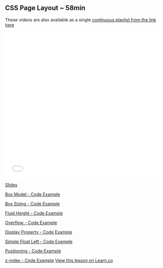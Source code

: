 

## CSS Page Layout ~ 58min

These videos are also available as a single [continuous playlist from the link here](https://www.youtube.com/watch?v=tBSxuNfgRHc&list=PLj148bJp5wixpaK_XI-LXIPF6BxQ5Ycyx)

<iframe width="100%" height="480" src="//www.youtube.com/embed/tBSxuNfgRHc?list=PLj148bJp5wixpaK_XI-LXIPF6BxQ5Ycyx" frameborder="0" allowfullscreen></iframe>

[Slides](https://docs.google.com/presentation/d/1UTUWDczUiDZ6byuhyHv0L3zJXQjdlnZheZXhRVLOL3Q/edit?usp=sharing)

[Box Model - Code Example](http://jsfiddle.net/flatiron_school/jtFgz/)

[Box Sizing - Code Example](http://jsfiddle.net/flatiron_school/99Tgm/)

[Fluid Height - Code Example](http://jsfiddle.net/flatiron_school/zDBf3/)

[Overflow - Code Example](http://jsfiddle.net/flatiron_school/sFfw5/)

[Display Property - Code Example](http://jsfiddle.net/flatiron_school/352A6/1/)

[Simple Float Left - Code Example](http://jsfiddle.net/flatiron_school/YXBnC/3/)

[Positioning - Code Example](http://jsfiddle.net/flatiron_school/rgyPC/1/)

[z-index - Code Example](http://jsfiddle.net/flatiron_school/nWGts/)
<a href='https://learn.co/lessons/fe-css-layout' data-visibility='hidden'>View this lesson on Learn.co</a>
